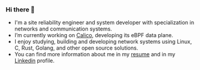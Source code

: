 ### Hi there 👋

- I'm a site reliability engineer and system developer with specialization in networks and communication systems.
- I’m currently working on [Calico], developing its eBPF data plane.
- I enjoy studying, building and developing network systems using Linux, C, Rust, Golang, and other open source solutions.
- You can find more information about me in my [resume] and in my [Linkedin] profile.

[website]: https://mazdak.nasab.co/
[Calico]: https://www.tigera.io/project-calico/
[resume]: https://drive.google.com/file/d/1HOWM9vcwScF6BEWcyVe9Dp5uQLK8VJUp/view?usp=sharing
[Linkedin]: https://www.linkedin.com/in/mazdakn/
